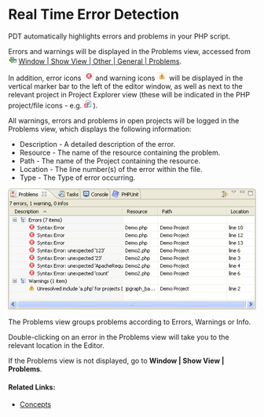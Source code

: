 # Real Time Error Detection

<!--context:real_time_error_detection-->

PDT automatically highlights errors and problems in your PHP script.

Errors and warnings will be displayed in the Problems view, accessed from ![command_link.png](images/command_link.png "command_link.png") <a href="javascript:executeCommand('org.eclipse.ui.views.showView(\'org.eclipse.ui.views.showView.viewId=org.eclipse.ui.views.ProblemView\')')">Window | Show View | Other | General | Problems</a>.

In addition, error icons ![error_icon.png](images/error_icon.png "error_icon.png") and warning icons ![warning_icon.png](images/warning_icon.png "warning_icon.png") will be displayed in the vertical marker bar to the left of the editor window, as well as next to the relevant project in Project Explorer view (these will be indicated in the PHP project/file icons - e.g. ![file_error.png](images/file_error.png "file_error.png")).

All warnings, errors and problems in open projects will be logged in the Problems view, which displays the following information:

 * Description - A detailed description of the error.
 * Resource - The name of the resource containing the problem.
 * Path - The name of the Project containing the resource.
 * Location - The line number(s) of the error within the file.
 * Type - The Type of error occurring.

![Problems View](images/problems_view.png "Problems View")

The Problems view groups problems according to Errors, Warnings or Info.

Double-clicking on an error in the Problems view will take you to the relevant location in the Editor.

If the Problems view is not displayed, go to **Window | Show View | Problems**.

<!--links-start-->

#### Related Links:

 * [Concepts](000-index.md)

<!--links-end-->
